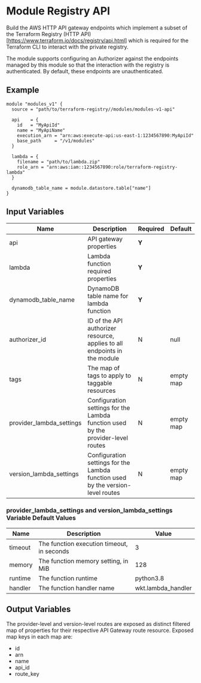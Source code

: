 # Module Registry API

Build the AWS HTTP API gateway endpoints which implement a subset of the Terraform Registry
(HTTP API)[https://www.terraform.io/docs/registry/api.html] which is required for the Terraform CLI to interact with
the private registry.

The module supports configuring an Authorizer against the endpoints managed by this module so that the interaction with
the registry is authenticated. By default, these endpoints are unauthenticated.

## Example
```hcl-terraform
module "modules_v1" {
  source = "path/to/terraform-registry//modules/modules-v1-api"

  api    = {
    id   = "MyApiId"
    name = "MyApiName"
    execution_arn = "arn:aws:execute-api:us-east-1:1234567890:MyApiId"
    base_path     = "/v1/modules"
  }

  lambda = {
    filename = "path/to/lambda.zip"
    role_arn = "arn:aws:iam::1234567890:role/terraform-registry-lambda"
  }

  dynamodb_table_name = module.datastore.table["name"]
}
```

## Input Variables

| Name | Description | Required | Default |
|------|-------------|----------|---------|
| api | API gateway properties | **Y** | |
| lambda | Lambda function required properties | **Y** | |
| dynamodb_table_name | DynamoDB table name for lambda function | **Y** | |
| authorizer_id | ID of the API authorizer resource, applies to all endpoints in the module | N | null |
| tags | The map of tags to apply to taggable resources | N | empty map |
| provider_lambda_settings | Configuration settings for the Lambda function used by the provider-level routes | N | empty map |
| version_lambda_settings | Configuration settings for the Lambda function used by the version-level routes | N | empty map |

### provider_lambda_settings and version_lambda_settings Variable Default Values

| Name | Description | Value |
|------|-------------|-------|
| timeout | The function execution timeout, in seconds| 3 |
| memory | The function memory setting, in MiB | 128 |
| runtime | The function runtime | python3.8 |
| handler | The function handler name | wkt.lambda_handler |

## Output Variables

The provider-level and version-level routes are exposed as distinct filtered map of properties for their respective
API Gateway route resource.  Exposed map keys in each map are:
  * id
  * arn
  * name
  * api_id
  * route_key